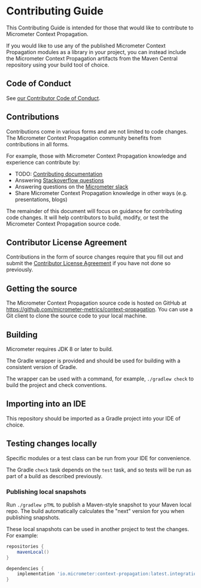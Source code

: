 # Contributing Guide

This Contributing Guide is intended for those that would like to contribute to Micrometer Context Propagation.

If you would like to use any of the published Micrometer Context Propagation modules as a library in your project, you can instead
include the Micrometer Context Propagation artifacts from the Maven Central repository using your build tool of choice.

## Code of Conduct

See [our Contributor Code of Conduct](https://github.com/micrometer-metrics/.github/blob/main/CODE_OF_CONDUCT.md).

## Contributions

Contributions come in various forms and are not limited to code changes. The Micrometer Context Propagation community benefits from
contributions in all forms.

For example, those with Micrometer Context Propagation knowledge and experience can contribute by:

* TODO: [Contributing documentation]()
* Answering [Stackoverflow questions](https://stackoverflow.com/tags/micrometer)
* Answering questions on the [Micrometer slack](https://slack.micrometer.io)
* Share Micrometer Context Propagation knowledge in other ways (e.g. presentations, blogs)

The remainder of this document will focus on guidance for contributing code changes. It will help contributors to build,
modify, or test the Micrometer Context Propagation source code.

## Contributor License Agreement

Contributions in the form of source changes require that you fill out and submit
the [Contributor License Agreement](https://cla.pivotal.io/sign/pivotal) if you have not done so previously.

## Getting the source

The Micrometer Context Propagation source code is hosted on GitHub at https://github.com/micrometer-metrics/context-propagation. You can use a
Git client to clone the source code to your local machine.

## Building

Micrometer requires JDK 8 or later to build.

The Gradle wrapper is provided and should be used for building with a consistent version of Gradle.

The wrapper can be used with a command, for example, `./gradlew check` to build the project and check conventions.

## Importing into an IDE

This repository should be imported as a Gradle project into your IDE of choice.

## Testing changes locally

Specific modules or a test class can be run from your IDE for convenience.

The Gradle `check` task depends on the `test` task, and so tests will be run as part of a build as described previously.

### Publishing local snapshots

Run `./gradlew pTML` to publish a Maven-style snapshot to your Maven local repo. The build automatically calculates
the "next" version for you when publishing snapshots.

These local snapshots can be used in another project to test the changes. For example:

```groovy
repositories {
    mavenLocal()
}

dependencies {
    implementation 'io.micrometer:context-propagation:latest.integration'
}
```
